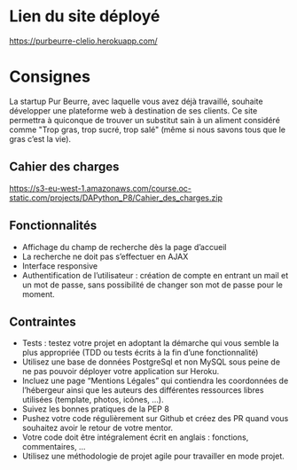 # Lien du site déployé 
https://purbeurre-clelio.herokuapp.com/

# Consignes
La startup Pur Beurre, avec laquelle vous avez déjà travaillé, souhaite développer une plateforme web à destination de ses clients. Ce site permettra à quiconque de trouver un substitut sain à un aliment considéré comme "Trop gras, trop sucré, trop salé" (même si nous savons tous que le gras c’est la vie).

## Cahier des charges
https://s3-eu-west-1.amazonaws.com/course.oc-static.com/projects/DAPython_P8/Cahier_des_charges.zip

## Fonctionnalités
* Affichage du champ de recherche dès la page d’accueil
* La recherche ne doit pas s’effectuer en AJAX
* Interface responsive
* Authentification de l’utilisateur : création de compte en entrant un mail et un mot de passe, sans possibilité de changer son mot de passe pour le moment.

## Contraintes
* Tests : testez votre projet en adoptant la démarche qui vous semble la plus appropriée (TDD ou tests écrits à la fin d’une fonctionnalité)
* Utilisez une base de données PostgreSql et non MySQL sous peine de ne pas pouvoir déployer votre application sur Heroku.
* Incluez une page “Mentions Légales” qui contiendra les coordonnées de l’hébergeur ainsi que les auteurs des différentes ressources libres utilisées (template, photos, icônes, …).
* Suivez les bonnes pratiques de la PEP 8
* Pushez votre code régulièrement sur Github et créez des PR quand vous souhaitez avoir le retour de votre mentor.
* Votre code doit être intégralement écrit en anglais : fonctions, commentaires, …
* Utilisez une méthodologie de projet agile pour travailler en mode projet.
